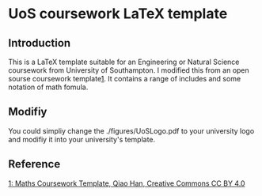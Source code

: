 # UoS coursework LaTeX template
## Introduction

This is a LaTeX template suitable for an Engineering or Natural Science coursework from University of Southampton. I modified this from an open sourse coursework template[1]. It contains a range of includes and some notation of math fomula.

## Modifiy

You could simpliy change the ./figures/UoSLogo.pdf to your university logo and modifiy it into your university's template.

## Reference
[1: Maths Coursework Template, Qiao Han, Creative Commons CC BY 4.0][1]

[1]:https://www.overleaf.com/latex/templates/maths-coursework-template/kbyhcwmjdtpf